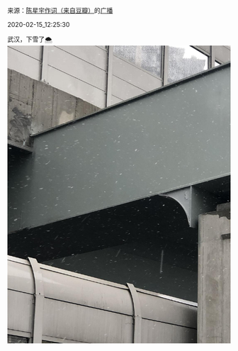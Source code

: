 来源：[陈星宇作词（来自豆瓣）](https://www.douban.com/people/chenxingyu2009/)的[广播](https://www.douban.com/people/chenxingyu2009/status/2812192773/)


2020-02-15_12:25:30


武汉，下雪了🌨️
![](./pic/2020-02-15_12:25:30-陈星宇作词的广播1.jpg)  

